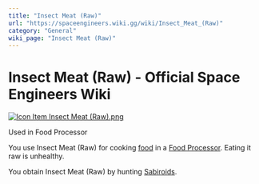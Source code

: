 ```yaml
---
title: "Insect Meat (Raw)"
url: "https://spaceengineers.wiki.gg/wiki/Insect_Meat_(Raw)"
category: "General"
wiki_page: "Insect Meat (Raw)"
---
```


# Insect Meat (Raw) - Official Space Engineers Wiki

[![Icon Item Insect Meat (Raw).png](https://spaceengineers.wiki.gg/images/thumb/Icon_Item_Insect_Meat_%28Raw%29.png/100px-Icon_Item_Insect_Meat_%28Raw%29.png?23362c)](https://spaceengineers.wiki.gg/wiki/File:Icon_Item_Insect_Meat_\(Raw\).png)

Used in Food Processor

You use Insect Meat (Raw) for cooking [food](https://spaceengineers.wiki.gg/wiki/Food "Food") in a [Food Processor](https://spaceengineers.wiki.gg/wiki/Food_Processor "Food Processor"). Eating it raw is unhealthy.

You obtain Insect Meat (Raw) by hunting [Sabiroids](https://spaceengineers.wiki.gg/wiki/Sabiroids "Sabiroids").